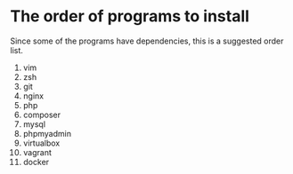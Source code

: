 # The order of programs to install

Since some of the programs have dependencies, this is a suggested order list.

1. vim
1. zsh
1. git
1. nginx
1. php
1. composer
1. mysql
1. phpmyadmin
1. virtualbox
1. vagrant
1. docker
